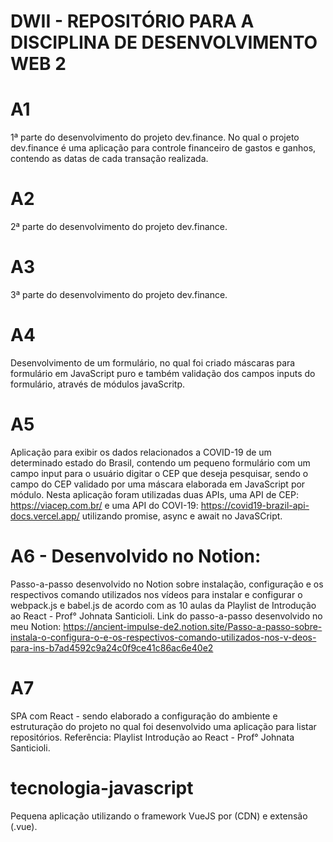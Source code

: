 # DWII - REPOSITÓRIO PARA A DISCIPLINA DE DESENVOLVIMENTO WEB 2


# A1
1ª parte do desenvolvimento do projeto dev.finance. No qual o projeto dev.finance é uma aplicação para controle financeiro de gastos e ganhos, contendo as datas de cada transação realizada.

# A2 
2ª parte do desenvolvimento do projeto dev.finance. 

# A3 
3ª parte do desenvolvimento do projeto dev.finance. 

# A4 
Desenvolvimento de um formulário, no qual foi criado máscaras para formulário em JavaScript puro e também validação dos campos inputs do formulário, através de módulos javaScritp.

# A5 
Aplicação para exibir os dados relacionados a COVID-19 de um determinado estado do Brasil, contendo um pequeno formulário com um campo input para o usuário digitar o CEP que deseja pesquisar, sendo o campo do CEP validado por uma máscara elaborada em JavaScript por módulo. Nesta aplicação foram utilizadas duas APIs, uma API de CEP: https://viacep.com.br/ e uma API do COVI-19: https://covid19-brazil-api-docs.vercel.app/ utilizando promise, async e await no JavaSCript.

# A6 - Desenvolvido no Notion:  
Passo-a-passo desenvolvido no Notion sobre instalação, configuração e os respectivos comando utilizados nos vídeos para instalar e configurar o webpack.js e babel.js de acordo com as 10 aulas da Playlist de Introdução ao React - Prof° Johnata Santicioli. 
Link do passo-a-passo desenvolvido no meu Notion: https://ancient-impulse-de2.notion.site/Passo-a-passo-sobre-instala-o-configura-o-e-os-respectivos-comando-utilizados-nos-v-deos-para-ins-b7ad4592c9a24c0f9ce41c86ac6e40e2


# A7 
SPA com React - sendo elaborado a configuração do ambiente e estruturação do projeto no qual foi desenvolvido uma aplicação para listar repositórios. Referência: Playlist Introdução ao React - Prof° Johnata Santicioli.  

# tecnologia-javascript 
Pequena aplicação utilizando o framework VueJS por (CDN) e extensão (.vue).


